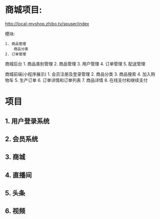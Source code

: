 # 商城项目:
http://local-myshop.zhibo.tv/spuser/index

模块: 

	1. 商品管理
		商品分类
	2. 订单管理


商城后台
	1. 商品类别管理
	2. 商品管理
	3. 用户管理
	4. 订单管理
	5. 配送管理

商城前端(小程序展示)
	1. 会员注册及登录管理
	2. 商品分类
	3. 商品搜索
	4. 加入购物车
	5. 生产订单
	6. 订单详情和订单列表
	7. 商品详情
	8. 在线支付和继续支付



# 项目

## 1. 用户登录系统

## 2. 会员系统

## 3. 商城

## 4. 直播间

## 5. 头条

## 6. 视频



